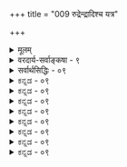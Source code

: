 +++
title = "009 रुद्रेन्द्रादिश्च यत्र"

+++
<details><summary>मूलम्</summary>

रुद्रेन्द्रादिश्च यत्र स्फुरति परतयाऽनन्यथासिद्धलिङ्गैस्तत्तत्तत्त्वैर्विशिष्टो हरिरखिलतनुस्तासु विद्यासु वेद्यः ।  
पारम्यं त्वान्यपर्यान्न भवति न किरित्यादिभिः स्तोत्रवाक्यैरन्याकूतैर्नमस्यादिभिरपि न परः स्यादनैकान्त्यदुःस्थैः ॥ ९ ॥
</details>

<details><summary>वरदार्य-सर्वाङ्कषा - ९</summary>

ननु नारायणानुवाके (सहस्रशीर्षानुवाके) संज्ञारूपस्य नारायणपदस्य सत्त्वेन तस्य विष्णुपारम्यपरत्वनिर्णयेऽपि, यत्र उमापतित्वनीलकण्ठत्वादिरूपं शिवासाधारणं लिङ्गं दृश्यते, त्वाष्ट्रवधकर्तृत्वादिरूपमिन्द्रासाधारणं वा लिङ्गं दृश्यते तत्प्रकरणानां विष्णुपरत्वासंभवेन कथं विष्णोः सर्वब्रह्मविद्यावेद्यत्वसंभव इत्यत्राहरुद्रेन्द्रादीति । 'उमासहायं परमेश्वरं प्रभुं त्रिलोचनं नीलकण्ठं प्रशान्तम्' (कै. 6) इत्युपक्रम्य 'ज्ञात्वा तं मृत्युमत्येति नान्यः पन्था विमुक्तये' (कै. 9) इति दर्शनात् रुद्रस्य पारम्यमनिवार्यम् । एवं 'मामेव विजानीहि ' 'एतदेवाहं मनुष्याय हिततमं मन्ये, त्रिशीर्षाणं त्वाष्ट्रमहनम् - तं मामायुरमृतमित्युपास्व' (कौ.3-9) इत्यादौ यत्र **च** =यस्मिन् प्रकरणे **अनन्यथासिद्धैलिङ्गैः** = **अन्यथा** = नारायणपरतया नेतुमशक्यैः उमापतित्वत्वाष्ट्रहन्तृत्वादिरूपैर्लिङ्गैः रुद्रेन्द्रादिश्च परतया **स्फुरति** = रुद्रो वा इन्द्रो वा सर्वोत्कृष्टतया प्रतीयते, तासु **विद्यासु** = तादृशब्रह्मविद्यासु **अखिलतनुः** = सर्वचिदचिच्छरीरी **हरिः** = विष्णुरेव **तत्तत्वैः** = तत्तत्प्रकरणप्रतिपाद्यचेतनाचेतनरूपैः तत्त्वैः **विशिष्टः** = शरीरी वेद्यः उपास्यो भवति । अतः रुद्रेन्द्रादिशरीरकः परमात्मा नारायण एव सर्वत्र मुमुक्षूपास्यः । एवम् - **आन्यपर्यात्** = तात्पर्यान्तरसत्त्वात् न किरित्यादिभिः स्त्रोत्रवाक्यैः पारम्यं न **भवति** = इन्द्रादीनां परदेवतात्वं न संभवति । एवम् - **अन्याकूतैः** = अन्यतात्पर्यकैः अत एव अनैकान्त्यदुः **स्थैः** = व्यभिचारादिदोषग्रस्तैः **नमस्यादिभिरपि** = नमस्कारादिभिरपि, परः न **स्यात्** = रुद्रेन्द्रादिः परतत्त्वं न स्यात् इत्यन्वयार्थः । ' न किरिन्द्रस्त्वदुत्तरः' इति श्रुतिः । हे इन्द्र ! **त्वदुत्तरः** = त्वत्तः श्रेष्ठः **किः** = कश्चिदपि **न** = नास्ति इत्यर्थः । 'कः' इत्यर्थे 'किंः' इति वैदिकप्रयोगः । अनेनेन्द्रस्य सर्वश्रेष्ठत्वमुच्यते । एवं नमकानुवाके (तै. सं. 4-5 ) नमस्कारस्सर्वोऽपि रुद्रविषयः श्रूयते । नैवं विष्णोः स श्रूयते । तेन रुद्रस्यैव नमस्कार्यत्वसिद्ध्या तस्यैव श्रेष्ठत्वसिद्धिरिति पूर्वपक्षसंग्रहः । समाधानं तुस्तोत्रस्य सर्वस्यापि तत्तदुद्देश्यभूतदेवतादेः सन्तोषार्थत्वेन तत्तत्प्रकरणे इन्द्रादेस्तथा स्तोत्रमात्रेण न तस्य सर्वेश्वरत्वसिद्धिः । रुद्रस्योग्रत्वेन हिंसकत्वप्रसिद्ध्या, तत्प्रसादार्थं तथा नमस्कारबाहुल्यं युज्यते । अत एवान्ते ‘नमस्तेऽस्तु मा मा हिंसीः' इति श्रूयते । **मा** =मां प्रति मा **हिंसीः** = हिंसको माभूरित्यर्थः । लोकेऽपि 

375 

[अवतारतत्त्वम् ] 



155. 

धर्माणां स्थापनार्थं स्वयमपि भजते शासिता शासनं स्वं 

स्वस्यापि प्रत्यवायानभिनयति नृणां पापभीतिं विधित्सुः । शुद्धैः स्वेच्छावतारैर्भजति सुलभतां तावतोत्पत्त्यनूक्तिः 

प्रोक्तो विष्णुः शिखायामपि हि स पुरुषः प्राप्ततारार्धमात्रः ॥10॥ 

हिंसकं दृष्ट्वा एवं प्रार्थयन्ति जना इति प्रसिद्धमेव । अत एवमादिभिः नैषां परत्वनिर्णयः । एतादृशस्थलेऽर्थनिर्णयार्थमेव ऐन्द्रीन्यायः प्रवृत्तः । स च पूर्वमेव (जीव. 35 ) विवृतः ॥ ९ ॥
</details>

<details><summary>सर्वार्थसिद्धिः - ०९</summary>

रुद्रेन्द्रादिश्च यत्र स्फुरति परतयाऽनन्यथासिद्धलिङ्गै-  
स्तत्तत्तत्त्वैर्विशिष्टो हरिरखिलतनुस्तासु विद्यासु वेद्यः ।  
पारम्यं त्वान्यपर्यान्न भवति न किरित्यादिभिः स्तोत्रवाक्यै-  
रन्याकूतैर्नमस्यादिभिरपि न परः स्यादनैकान्त्यदुःस्थैः ॥ ९ ॥  
तथाऽपि त्वाष्ट्रवधादिलिङ्गैः प्रसिद्धेन्द्रांदिविषयासु मोक्षार्हविद्यासु का गतिरित्यत्राह -रुद्रेन्द्रादिरिति ॥ प्रसिद्धेन्द्रादिलिङ्गानां परमत्मलिङ्गानां चानन्यथासिद्धावुभयानुरोधेन सद्वारकमद्वारकं च तत्तद्विशिष्टब्रह्मोपासनपरत्वं स्वीकर्तव्यमित्यर्थः । कर्मविधिप्रकरणेषु न किरिन्द्र त्वदुत्तर इत्यादिभिः प्राकरणिकदेवताप्रशंसापरैः न तासां परत्वसिद्धिरित्याह-  
पारम्यमिति । 'न किरिन्द्र इत्यस्य वस्वादित्यादिषु त्वदुत्तरो नास्तीति याथार्थ्यसिद्धिः । 'एक एव रुद्रो न द्वितीयाय तस्थे इती'दमपि तत्रत्यपशुविशेषे द्वितीयानन्वयपरमिति मीमांसाभाष्यकारादिभिर्व्याख्यातम् । एवमीदृशवाक्यान्तराणि यथार्हं नेतव्यानि । यस्तु नमस्कारभूम्ना बहुप्रदेशबहुवाक्यप्रतिपन्नतया तत्तदपदानविशेषैश्चान्यत्र क्वचित्परत्वं शङ्कते; तं प्रत्याह - अन्याकूतैरिति । नमस्कारस्तावद्बाधभीत्या सान्त्वनाभिप्रायेण लोकवद्वेदेऽपि दृष्टः; 'नमस्ते अस्तु मा मा हिंसी'रिति तद्भूयस्त्वं च भीतिभूयस्त्वादेरपि स्यात् । अस्ति च तेषुतेषु देवताविशेषेषु नमस्कारस्तद्भूमा बहुप्रदेशपाठादिकमतिशयितापदानं च । अतो नैतैरेकः परः स्यात्, सर्वेषां च सर्वस्मात्परत्वं व्याघातदुःस्थमिति भावः ॥ ९ ॥
</details>


<details><summary>ಕನ್ನಡ - ०९</summary>
हीगॆ ऎल्लवन्नू निराकरिसिदरॆ नीवु बौद्धरे आगबेकागुत्तदॆ ऎन्नु तारॆ वेदाः बुद्धागमाश्च स्वयमपि मृथा .. वेदगळु मत्त बौद्धागमगळु स्वयवागिये मिथॆयष्टॆ! एं मानता सह एवं इवुगळ प्रामाण्यवू हीगॆये मिथॆयष्टॆ! बोव्हा बुद्धिः फलञ्च तिळियुववनु, तिळुवळिकॆ, मत्तु तिळियल्पडुव वस्तु ऎल्लवू मिध्यॆयष्टॆ! बुद्धः स्थिरतदितरतादि च अन्तराळं, ज्ञानक्कॆ स्थिर, क्षणिक ऎम्बुदष्टे व्यत्यास. इदन्नु 'तेषामल्पापराधं तु दर्शनं नित्यतोक्तितः' ऎन्दु शान्तरक्षितनॆम्ब बौद्धनू हेळिरुवनु. आतः उपनिषद्घारवाप गूढः पटुभिः पौकतनि, डिम्भान् ग्रसितुं स्वा असुरता प्रायः प्रज्ञादिता आद्दरिन्द उपनिषत्तॆम्ब कवचदल्लि मरॆमाचिकॊण्डिरुव, नकलि अतवन्नु स्थापिसुव, चतुरराद बौद्ध विद्वांसरु मुग्धराद वैदिकरन्नु नुङ्गलु तम्म असुरत्ववन्नु बहु मट्टिगॆ मुच्चिकॊण्डिरुवरु. स्वल्पमट्टिगॆ इदरल्लि अवरु यशस्विगळू आगिरुवरॆन्दु तात्पर्य. 

भागवतद पौण्ड्रक वासुदेवन पात्रॆयन्नु मनस्सिनल्लिट्टुकॊण्डु “नकलि' ऎम्ब अर्थदल्लि 'पौण्ड्रक' ऎम्ब पदवन्नु प्रयोगिसलागिदॆ. शून्यवादद पर्यायवाद निर्विशेषात 'नकलि अत!', 'सविशेषा (विशिष्टाद्वतवे' शुद्ध वैदिकातवॆन्दु तात्पर्य । H९ ।श्लोक 60] 

</details>


<details><summary>ಕನ್ನಡ - ०९</summary>

कौषीतक्युपनिषत्तिनल्लि बरुव प्रतर्दन विद्यॆयल्लि इन्द्रनु 'मामे वोपास्व' ऎन्दु तन्नन्ने उपासनॆ माडबेकॆन्दु हेळिरुवुदरिन्द नारा यणने ऎल्ल ब्रह्म विद्यॆगळल्लि उपास्यनॆम्बुदु सरियल्ल ऎम्ब शङ्कॆयन्नु परिहरिसुत्तारॆ.यत्र च रुद्रेादि परतया अनन्यथासिद्ध लिङ्गैः स्पुरति, तासु विद्यासु अखिलतनुः हरिः तत्तत्तैः विशिष्टः वेद्ययाव प्रकरणगळल्लि रुद्र, इन्द्र मुन्तादवरु परब्रह्मरॆन्दु 

श्लोक 10] 

नायकसर 

पारम्यं त्वान्यपर्यान्न भवति न किरित्यादिभिः स्तोत्रवा अन्या कूतैर्नवस्यादिभिरसि न परः स्यादनै काव्यदुःस्थॆ 

155 

[अवतार रहस्य] 

181 

8 

स्मृति ॥ 

धर्माणां स्थापनार्थं स्वयमपि भजते शासिता शासनं स्वं स्वस्यापि प्रत्यवायानभिनयति नृणां पापभीतिं विधित्तु... । अल्लगळॆयलारद त्याष्टवधादिप्रमाणगळिन्द तोरिबरुवुदो, आ प्रक रणगळल्लि जगत्तॆल्लवू नारायणन शरीरवाद्दरिन्द आया तत्त्वगळ अन्त र्यामियागि नारायणने उपास्यनागिरुवनु. इन्तह उपासनाविशेष गळन्नु हिन्दिन सरदल्लि(पुट 121)निरूपिसलागिदॆ. 

अन्यपर्यात् न किरत्यादिभिः स्तोत्रवाक्यति पारम्यं तु न भवति--कर्म प्रकरणगळल्लि इन्द्रादि स्तोत्रदृष्टियिन्द बन्दिरुव “न किरि त्वदुत्तरः' 'ऎलै इन्द्र! निनगिन्तलू उत्कृष्टरु यारू इल्ल' इत्यादि वाक्यगळिन्दलू इन्द्रादिगळु सर्वोत्कृष्टरॆन्दु आगुवुदिल्ल. 

आया कर्मगळल्लि आया देवतॆगळे सर्वोत्कृष्टरॆन्दु प्रशंसॆ माडुवुदु सहजवाद्दरिन्द ई स्तोत्रगळिन्द सर्वोत्कर्ष सिद्धिसुवुदिल्ल. 

अन्याकतैः अनैकान्न दुःस्थॆ नमस्यादिभिरसि[रुद्रादिः] परः न स्यात् स्तोत्र माडुव उद्देशदिन्दलो, भयदिन्दलो ऒब्ब निगॆ नरमस्कार माडुवुदु लोकदल्लि अनुभवसिद्धवाद्दरिन्द नमकादिगळल्लि रुद्रादिगळिगॆ नमस्कारगळन्नु हेळिद मात्रक्कॆ अवरु सर्वोत्कृष्टरागु वुदिल्ल. बेरॆ तात्पर्यविरबहुदॆन्नुवुदक्कॆ अन्याकूतैः' ऎन्दु हेळिदॆ. “नमस्ते अस्तु मा मा हिंसीः' – 'निनगॆ नमस्कार, नन्नन्नु हिंसिसबेड !? इत्यादिगळल्लि, हिंसॆयिन्द तप्पिसि कॊळ्ळुवुदक्कागियू नमस्कार माडबहुदॆन्नुवुदन्नु 'अनैकादुःस्थॆ' ऎम्ब पद हेळु आदुदरिन्द नारायणने सर्वोत्तमनु ॥ ९ ।
</details>



<details><summary>ಕನ್ನಡ - ०९</summary>
हीगॆ ऎल्लवन्नू निराकरिसिदरॆ नीवु बौद्धरे आगबेकागुत्तदॆ ऎन्नु तारॆ वेदाः बुद्धागमाश्च स्वयमपि मृथा .. वेदगळु मत्त बौद्धागमगळु स्वयवागिये मिथॆयष्टॆ! एं मानता सह एवं इवुगळ प्रामाण्यवू हीगॆये मिथॆयष्टॆ! बोव्हा बुद्धिः फलञ्च तिळियुववनु, तिळुवळिकॆ, मत्तु तिळियल्पडुव वस्तु ऎल्लवू मिध्यॆयष्टॆ! बुद्धः स्थिरतदितरतादि च अन्तराळं, ज्ञानक्कॆ स्थिर, क्षणिक ऎम्बुदष्टे व्यत्यास. इदन्नु 'तेषामल्पापराधं तु दर्शनं नित्यतोक्तितः' ऎन्दु शान्तरक्षितनॆम्ब बौद्धनू हेळिरुवनु. आतः उपनिषद्घारवाप गूढः पटुभिः पौकतनि, डिम्भान् ग्रसितुं स्वा असुरता प्रायः प्रज्ञादिता आद्दरिन्द उपनिषत्तॆम्ब कवचदल्लि मरॆमाचिकॊण्डिरुव, नकलि अतवन्नु स्थापिसुव, चतुरराद बौद्ध विद्वांसरु मुग्धराद वैदिकरन्नु नुङ्गलु तम्म असुरत्ववन्नु बहु मट्टिगॆ मुच्चिकॊण्डिरुवरु. स्वल्पमट्टिगॆ इदरल्लि अवरु यशस्विगळू आगिरुवरॆन्दु तात्पर्य. 

भागवतद पौण्ड्रक वासुदेवन पात्रॆयन्नु मनस्सिनल्लिट्टुकॊण्डु “नकलि' ऎम्ब अर्थदल्लि 'पौण्ड्रक' ऎम्ब पदवन्नु प्रयोगिसलागिदॆ. शून्यवादद पर्यायवाद निर्विशेषात 'नकलि अत!', 'सविशेषा (विशिष्टाद्वतवे' शुद्ध वैदिकातवॆन्दु तात्पर्य । H९ ।श्लोक 60] 

</details>


<details><summary>ಕನ್ನಡ - ०९</summary>

कौषीतक्युपनिषत्तिनल्लि बरुव प्रतर्दन विद्यॆयल्लि इन्द्रनु 'मामे वोपास्व' ऎन्दु तन्नन्ने उपासनॆ माडबेकॆन्दु हेळिरुवुदरिन्द नारा यणने ऎल्ल ब्रह्म विद्यॆगळल्लि उपास्यनॆम्बुदु सरियल्ल ऎम्ब शङ्कॆयन्नु परिहरिसुत्तारॆ.यत्र च रुद्रेादि परतया अनन्यथासिद्ध लिङ्गैः स्पुरति, तासु विद्यासु अखिलतनुः हरिः तत्तत्तैः विशिष्टः वेद्ययाव प्रकरणगळल्लि रुद्र, इन्द्र मुन्तादवरु परब्रह्मरॆन्दु 

श्लोक 10] 

नायकसर 

पारम्यं त्वान्यपर्यान्न भवति न किरित्यादिभिः स्तोत्रवा अन्या कूतैर्नवस्यादिभिरसि न परः स्यादनै काव्यदुःस्थॆ 

155 

[अवतार रहस्य] 

181 

8 

स्मृति ॥ 

धर्माणां स्थापनार्थं स्वयमपि भजते शासिता शासनं स्वं स्वस्यापि प्रत्यवायानभिनयति नृणां पापभीतिं विधित्तु... । अल्लगळॆयलारद त्याष्टवधादिप्रमाणगळिन्द तोरिबरुवुदो, आ प्रक रणगळल्लि जगत्तॆल्लवू नारायणन शरीरवाद्दरिन्द आया तत्त्वगळ अन्त र्यामियागि नारायणने उपास्यनागिरुवनु. इन्तह उपासनाविशेष गळन्नु हिन्दिन सरदल्लि(पुट 121)निरूपिसलागिदॆ. 

अन्यपर्यात् न किरत्यादिभिः स्तोत्रवाक्यति पारम्यं तु न भवति--कर्म प्रकरणगळल्लि इन्द्रादि स्तोत्रदृष्टियिन्द बन्दिरुव “न किरि त्वदुत्तरः' 'ऎलै इन्द्र! निनगिन्तलू उत्कृष्टरु यारू इल्ल' इत्यादि वाक्यगळिन्दलू इन्द्रादिगळु सर्वोत्कृष्टरॆन्दु आगुवुदिल्ल. 

आया कर्मगळल्लि आया देवतॆगळे सर्वोत्कृष्टरॆन्दु प्रशंसॆ माडुवुदु सहजवाद्दरिन्द ई स्तोत्रगळिन्द सर्वोत्कर्ष सिद्धिसुवुदिल्ल. 

अन्याकतैः अनैकान्न दुःस्थॆ नमस्यादिभिरसि[रुद्रादिः] परः न स्यात् स्तोत्र माडुव उद्देशदिन्दलो, भयदिन्दलो ऒब्ब निगॆ नरमस्कार माडुवुदु लोकदल्लि अनुभवसिद्धवाद्दरिन्द नमकादिगळल्लि रुद्रादिगळिगॆ नमस्कारगळन्नु हेळिद मात्रक्कॆ अवरु सर्वोत्कृष्टरागु वुदिल्ल. बेरॆ तात्पर्यविरबहुदॆन्नुवुदक्कॆ अन्याकूतैः' ऎन्दु हेळिदॆ. “नमस्ते अस्तु मा मा हिंसीः' – 'निनगॆ नमस्कार, नन्नन्नु हिंसिसबेड !? इत्यादिगळल्लि, हिंसॆयिन्द तप्पिसि कॊळ्ळुवुदक्कागियू नमस्कार माडबहुदॆन्नुवुदन्नु 'अनैकादुःस्थॆ' ऎम्ब पद हेळु आदुदरिन्द नारायणने सर्वोत्तमनु ॥ ९ ।
</details>



<details><summary>ಕನ್ನಡ - ०९</summary>
हीगॆ ऎल्लवन्नू निराकरिसिदरॆ नीवु बौद्धरे आगबेकागुत्तदॆ ऎन्नु तारॆ वेदाः बुद्धागमाश्च स्वयमपि मृथा .. वेदगळु मत्त बौद्धागमगळु स्वयवागिये मिथॆयष्टॆ! एं मानता सह एवं इवुगळ प्रामाण्यवू हीगॆये मिथॆयष्टॆ! बोव्हा बुद्धिः फलञ्च तिळियुववनु, तिळुवळिकॆ, मत्तु तिळियल्पडुव वस्तु ऎल्लवू मिध्यॆयष्टॆ! बुद्धः स्थिरतदितरतादि च अन्तराळं, ज्ञानक्कॆ स्थिर, क्षणिक ऎम्बुदष्टे व्यत्यास. इदन्नु 'तेषामल्पापराधं तु दर्शनं नित्यतोक्तितः' ऎन्दु शान्तरक्षितनॆम्ब बौद्धनू हेळिरुवनु. आतः उपनिषद्घारवाप गूढः पटुभिः पौकतनि, डिम्भान् ग्रसितुं स्वा असुरता प्रायः प्रज्ञादिता आद्दरिन्द उपनिषत्तॆम्ब कवचदल्लि मरॆमाचिकॊण्डिरुव, नकलि अतवन्नु स्थापिसुव, चतुरराद बौद्ध विद्वांसरु मुग्धराद वैदिकरन्नु नुङ्गलु तम्म असुरत्ववन्नु बहु मट्टिगॆ मुच्चिकॊण्डिरुवरु. स्वल्पमट्टिगॆ इदरल्लि अवरु यशस्विगळू आगिरुवरॆन्दु तात्पर्य. 

भागवतद पौण्ड्रक वासुदेवन पात्रॆयन्नु मनस्सिनल्लिट्टुकॊण्डु “नकलि' ऎम्ब अर्थदल्लि 'पौण्ड्रक' ऎम्ब पदवन्नु प्रयोगिसलागिदॆ. शून्यवादद पर्यायवाद निर्विशेषात 'नकलि अत!', 'सविशेषा (विशिष्टाद्वतवे' शुद्ध वैदिकातवॆन्दु तात्पर्य । H९ ।श्लोक 60] 

</details>


<details><summary>ಕನ್ನಡ - ०९</summary>

कौषीतक्युपनिषत्तिनल्लि बरुव प्रतर्दन विद्यॆयल्लि इन्द्रनु 'मामे वोपास्व' ऎन्दु तन्नन्ने उपासनॆ माडबेकॆन्दु हेळिरुवुदरिन्द नारा यणने ऎल्ल ब्रह्म विद्यॆगळल्लि उपास्यनॆम्बुदु सरियल्ल ऎम्ब शङ्कॆयन्नु परिहरिसुत्तारॆ.यत्र च रुद्रेादि परतया अनन्यथासिद्ध लिङ्गैः स्पुरति, तासु विद्यासु अखिलतनुः हरिः तत्तत्तैः विशिष्टः वेद्ययाव प्रकरणगळल्लि रुद्र, इन्द्र मुन्तादवरु परब्रह्मरॆन्दु 

श्लोक 10] 

नायकसर 

पारम्यं त्वान्यपर्यान्न भवति न किरित्यादिभिः स्तोत्रवा अन्या कूतैर्नवस्यादिभिरसि न परः स्यादनै काव्यदुःस्थॆ 

155 

[अवतार रहस्य] 

181 

8 

स्मृति ॥ 

धर्माणां स्थापनार्थं स्वयमपि भजते शासिता शासनं स्वं स्वस्यापि प्रत्यवायानभिनयति नृणां पापभीतिं विधित्तु... । अल्लगळॆयलारद त्याष्टवधादिप्रमाणगळिन्द तोरिबरुवुदो, आ प्रक रणगळल्लि जगत्तॆल्लवू नारायणन शरीरवाद्दरिन्द आया तत्त्वगळ अन्त र्यामियागि नारायणने उपास्यनागिरुवनु. इन्तह उपासनाविशेष गळन्नु हिन्दिन सरदल्लि(पुट 121)निरूपिसलागिदॆ. 

अन्यपर्यात् न किरत्यादिभिः स्तोत्रवाक्यति पारम्यं तु न भवति--कर्म प्रकरणगळल्लि इन्द्रादि स्तोत्रदृष्टियिन्द बन्दिरुव “न किरि त्वदुत्तरः' 'ऎलै इन्द्र! निनगिन्तलू उत्कृष्टरु यारू इल्ल' इत्यादि वाक्यगळिन्दलू इन्द्रादिगळु सर्वोत्कृष्टरॆन्दु आगुवुदिल्ल. 

आया कर्मगळल्लि आया देवतॆगळे सर्वोत्कृष्टरॆन्दु प्रशंसॆ माडुवुदु सहजवाद्दरिन्द ई स्तोत्रगळिन्द सर्वोत्कर्ष सिद्धिसुवुदिल्ल. 

अन्याकतैः अनैकान्न दुःस्थॆ नमस्यादिभिरसि[रुद्रादिः] परः न स्यात् स्तोत्र माडुव उद्देशदिन्दलो, भयदिन्दलो ऒब्ब निगॆ नरमस्कार माडुवुदु लोकदल्लि अनुभवसिद्धवाद्दरिन्द नमकादिगळल्लि रुद्रादिगळिगॆ नमस्कारगळन्नु हेळिद मात्रक्कॆ अवरु सर्वोत्कृष्टरागु वुदिल्ल. बेरॆ तात्पर्यविरबहुदॆन्नुवुदक्कॆ अन्याकूतैः' ऎन्दु हेळिदॆ. “नमस्ते अस्तु मा मा हिंसीः' – 'निनगॆ नमस्कार, नन्नन्नु हिंसिसबेड !? इत्यादिगळल्लि, हिंसॆयिन्द तप्पिसि कॊळ्ळुवुदक्कागियू नमस्कार माडबहुदॆन्नुवुदन्नु 'अनैकादुःस्थॆ' ऎम्ब पद हेळु आदुदरिन्द नारायणने सर्वोत्तमनु ॥ ९ ।
</details>



<details><summary>ಕನ್ನಡ - ०९</summary>
हीगॆ ऎल्लवन्नू निराकरिसिदरॆ नीवु बौद्धरे आगबेकागुत्तदॆ ऎन्नु तारॆ वेदाः बुद्धागमाश्च स्वयमपि मृथा .. वेदगळु मत्त बौद्धागमगळु स्वयवागिये मिथॆयष्टॆ! एं मानता सह एवं इवुगळ प्रामाण्यवू हीगॆये मिथॆयष्टॆ! बोव्हा बुद्धिः फलञ्च तिळियुववनु, तिळुवळिकॆ, मत्तु तिळियल्पडुव वस्तु ऎल्लवू मिध्यॆयष्टॆ! बुद्धः स्थिरतदितरतादि च अन्तराळं, ज्ञानक्कॆ स्थिर, क्षणिक ऎम्बुदष्टे व्यत्यास. इदन्नु 'तेषामल्पापराधं तु दर्शनं नित्यतोक्तितः' ऎन्दु शान्तरक्षितनॆम्ब बौद्धनू हेळिरुवनु. आतः उपनिषद्घारवाप गूढः पटुभिः पौकतनि, डिम्भान् ग्रसितुं स्वा असुरता प्रायः प्रज्ञादिता आद्दरिन्द उपनिषत्तॆम्ब कवचदल्लि मरॆमाचिकॊण्डिरुव, नकलि अतवन्नु स्थापिसुव, चतुरराद बौद्ध विद्वांसरु मुग्धराद वैदिकरन्नु नुङ्गलु तम्म असुरत्ववन्नु बहु मट्टिगॆ मुच्चिकॊण्डिरुवरु. स्वल्पमट्टिगॆ इदरल्लि अवरु यशस्विगळू आगिरुवरॆन्दु तात्पर्य. 

भागवतद पौण्ड्रक वासुदेवन पात्रॆयन्नु मनस्सिनल्लिट्टुकॊण्डु “नकलि' ऎम्ब अर्थदल्लि 'पौण्ड्रक' ऎम्ब पदवन्नु प्रयोगिसलागिदॆ. शून्यवादद पर्यायवाद निर्विशेषात 'नकलि अत!', 'सविशेषा (विशिष्टाद्वतवे' शुद्ध वैदिकातवॆन्दु तात्पर्य । H९ ।श्लोक 60] 

</details>


<details><summary>ಕನ್ನಡ - ०९</summary>

कौषीतक्युपनिषत्तिनल्लि बरुव प्रतर्दन विद्यॆयल्लि इन्द्रनु 'मामे वोपास्व' ऎन्दु तन्नन्ने उपासनॆ माडबेकॆन्दु हेळिरुवुदरिन्द नारा यणने ऎल्ल ब्रह्म विद्यॆगळल्लि उपास्यनॆम्बुदु सरियल्ल ऎम्ब शङ्कॆयन्नु परिहरिसुत्तारॆ.यत्र च रुद्रेादि परतया अनन्यथासिद्ध लिङ्गैः स्पुरति, तासु विद्यासु अखिलतनुः हरिः तत्तत्तैः विशिष्टः वेद्ययाव प्रकरणगळल्लि रुद्र, इन्द्र मुन्तादवरु परब्रह्मरॆन्दु 

श्लोक 10] 

नायकसर 

पारम्यं त्वान्यपर्यान्न भवति न किरित्यादिभिः स्तोत्रवा अन्या कूतैर्नवस्यादिभिरसि न परः स्यादनै काव्यदुःस्थॆ 

155 

[अवतार रहस्य] 

181 

8 

स्मृति ॥ 

धर्माणां स्थापनार्थं स्वयमपि भजते शासिता शासनं स्वं स्वस्यापि प्रत्यवायानभिनयति नृणां पापभीतिं विधित्तु... । अल्लगळॆयलारद त्याष्टवधादिप्रमाणगळिन्द तोरिबरुवुदो, आ प्रक रणगळल्लि जगत्तॆल्लवू नारायणन शरीरवाद्दरिन्द आया तत्त्वगळ अन्त र्यामियागि नारायणने उपास्यनागिरुवनु. इन्तह उपासनाविशेष गळन्नु हिन्दिन सरदल्लि(पुट 121)निरूपिसलागिदॆ. 

अन्यपर्यात् न किरत्यादिभिः स्तोत्रवाक्यति पारम्यं तु न भवति--कर्म प्रकरणगळल्लि इन्द्रादि स्तोत्रदृष्टियिन्द बन्दिरुव “न किरि त्वदुत्तरः' 'ऎलै इन्द्र! निनगिन्तलू उत्कृष्टरु यारू इल्ल' इत्यादि वाक्यगळिन्दलू इन्द्रादिगळु सर्वोत्कृष्टरॆन्दु आगुवुदिल्ल. 

आया कर्मगळल्लि आया देवतॆगळे सर्वोत्कृष्टरॆन्दु प्रशंसॆ माडुवुदु सहजवाद्दरिन्द ई स्तोत्रगळिन्द सर्वोत्कर्ष सिद्धिसुवुदिल्ल. 

अन्याकतैः अनैकान्न दुःस्थॆ नमस्यादिभिरसि[रुद्रादिः] परः न स्यात् स्तोत्र माडुव उद्देशदिन्दलो, भयदिन्दलो ऒब्ब निगॆ नरमस्कार माडुवुदु लोकदल्लि अनुभवसिद्धवाद्दरिन्द नमकादिगळल्लि रुद्रादिगळिगॆ नमस्कारगळन्नु हेळिद मात्रक्कॆ अवरु सर्वोत्कृष्टरागु वुदिल्ल. बेरॆ तात्पर्यविरबहुदॆन्नुवुदक्कॆ अन्याकूतैः' ऎन्दु हेळिदॆ. “नमस्ते अस्तु मा मा हिंसीः' – 'निनगॆ नमस्कार, नन्नन्नु हिंसिसबेड !? इत्यादिगळल्लि, हिंसॆयिन्द तप्पिसि कॊळ्ळुवुदक्कागियू नमस्कार माडबहुदॆन्नुवुदन्नु 'अनैकादुःस्थॆ' ऎम्ब पद हेळु आदुदरिन्द नारायणने सर्वोत्तमनु ॥ ९ ।
</details>



